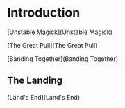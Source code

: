 # Introduction

[Unstable Magick](Unstable Magick)

[The Great Pull](The Great Pull)

[Banding Together](Banding Together)

## The Landing
[Land's End](Land's End)

